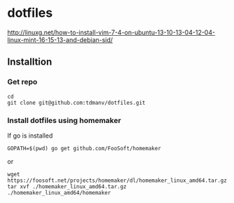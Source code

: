 dotfiles
========

http://linuxg.net/how-to-install-vim-7-4-on-ubuntu-13-10-13-04-12-04-linux-mint-16-15-13-and-debian-sid/

## Installtion
### Get repo
```
cd
git clone git@github.com:tdmanv/dotfiles.git
```
### Install dotfiles using  homemaker
If go is installed
```
GOPATH=$(pwd) go get github.com/FooSoft/homemaker
```
or
```
wget https://foosoft.net/projects/homemaker/dl/homemaker_linux_amd64.tar.gz
tar xvf ./homemaker_linux_amd64.tar.gz
./homemaker_linux_amd64/homemaker
```


